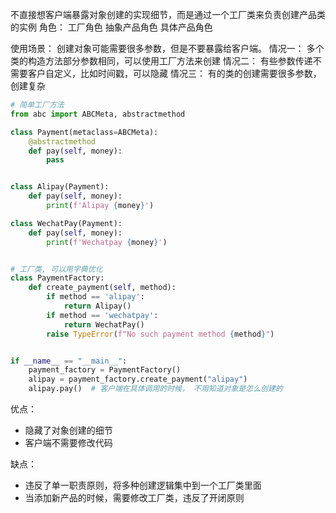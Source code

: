 
不直接想客户端暴露对象创建的实现细节，而是通过一个工厂类来负责创建产品类的实例
角色： 
工厂角色
抽象产品角色
具体产品角色

使用场景： 创建对象可能需要很多参数，但是不要暴露给客户端。 
情况一： 多个类的构造方法部分参数相同，可以使用工厂方法来创建
情况二： 有些参数传递不需要客户自定义，比如时间戳，可以隐藏
情况三： 有的类的创建需要很多参数，创建复杂

```python
# 简单工厂方法
from abc import ABCMeta, abstractmethod

class Payment(metaclass=ABCMeta):
	@abstractmethod
	def pay(self, money):
		pass


class Alipay(Payment):
	def pay(self, money):
		print(f'Alipay {money}')

class WechatPay(Payment):
	def pay(self, money):
		print(f'Wechatpay {money}')


# 工厂类, 可以用字典优化
class PaymentFactory:
	def create_payment(self, method):
		if method == 'alipay':
			return Alipay()
		if method == 'wechatpay':
			return WechatPay()
		raise TypeError(f"No such payment method {method}")


if __name__ == "__main__":
	payment_factory = PaymentFactory()
	alipay = payment_factory.create_payment("alipay")
	alipay.pay()  # 客户端在具体调用的时候， 不用知道对象是怎么创建的
```

优点：
* 隐藏了对象创建的细节
* 客户端不需要修改代码

缺点： 
* 违反了单一职责原则，将多种创建逻辑集中到一个工厂类里面
* 当添加新产品的时候，需要修改工厂类，违反了开闭原则